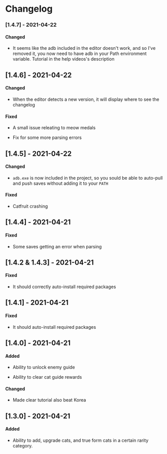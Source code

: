 # Changelog

### [1.4.7] - 2021-04-22

#### Changed

- It seems like the adb included in the editor doesn't work, and so I've removed it, you now need to have adb in your Path environment variable. Tutorial in the help videos's description

## [1.4.6] - 2021-04-22

#### Changed

- When the editor detects a new version, it will display where to see the changelog

#### Fixed

- A small issue releating to meow medals

- Fix for some more parsing errors

## [1.4.5] - 2021-04-22

#### Changed

- `adb.exe` is now included in the project, so you sould be able to auto-pull and push saves without adding it to your `PATH`

#### Fixed

- Catfruit crashing

## [1.4.4] - 2021-04-21

#### Fixed

- Some saves getting an error when parsing

## [1.4.2 & 1.4.3] - 2021-04-21

#### Fixed

- It should correctly auto-install required packages

## [1.4.1] - 2021-04-21

#### Fixed

- It should auto-install required packages

## [1.4.0] - 2021-04-21

#### Added

- Ability to unlock enemy guide

- Ability to clear cat guide rewards

#### Changed

- Made clear tutorial also beat Korea

## [1.3.0] - 2021-04-21

#### Added

- Ability to add, upgrade cats, and true form cats in a certain rarity category.
